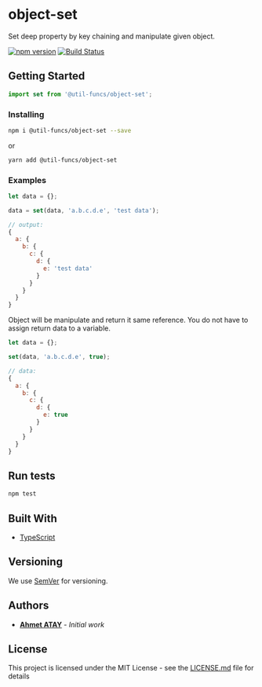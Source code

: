 # object-set

Set deep property by key chaining and manipulate given object. 

[![npm version](https://badge.fury.io/js/%40util-funcs%2Fobject-set.svg)](https://badge.fury.io/js/%40util-funcs%2Fobject-set) [![Build Status](https://travis-ci.org/util-funcs/object-set.svg?branch=master)](https://travis-ci.org/util-funcs/object-set)

## Getting Started

```ts
import set from '@util-funcs/object-set';
```

### Installing

```sh
npm i @util-funcs/object-set --save
```

or

```sh
yarn add @util-funcs/object-set
```

### Examples

```javascript
let data = {};

data = set(data, 'a.b.c.d.e', 'test data');

// output:
{
  a: {
    b: {
      c: {
        d: {
          e: 'test data'
        }
      }
    }
  }
}
```

Object will be manipulate and return it same reference. You do not have to assign return data to a variable.

```javascript
let data = {};

set(data, 'a.b.c.d.e', true);

// data:
{
  a: {
    b: {
      c: {
        d: {
          e: true
        }
      }
    }
  }
}
```

## Run tests

```ts
npm test
```

## Built With

- [TypeScript](https://www.typescriptlang.org)

## Versioning

We use [SemVer](http://semver.org/) for versioning.

## Authors

- [**Ahmet ATAY**](https://github.com/atayahmet) - _Initial work_

## License

This project is licensed under the MIT License - see the [LICENSE.md](LICENSE.md) file for details
